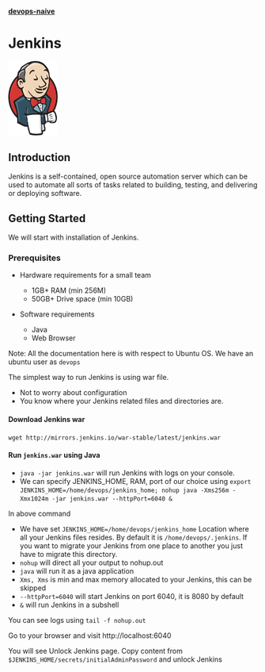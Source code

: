 #### [devops-naive](../README.md)
# Jenkins
<img src="./images/jenkins.png" alt="Jenkins"
	title="A cute kitten" width="100" height="150" />

## Introduction
Jenkins is a self-contained, open source automation server which can be used to automate all sorts of tasks related to building, testing, and delivering or deploying software.

## Getting Started
We will start with installation of Jenkins.

### Prerequisites
- Hardware requirements for a small team
  - 1GB+ RAM (min 256M)
  - 50GB+ Drive space (min 10GB)

- Software requirements
  - Java
  - Web Browser

Note: All the documentation here is with respect to Ubuntu OS. We have an ubuntu user as `devops`

The simplest way to run Jenkins is using war file.
  - Not to worry about configuration
  - You know where your Jenkins related files and directories are.

#### Download Jenkins war

`wget http://mirrors.jenkins.io/war-stable/latest/jenkins.war`

#### Run `jenkins.war` using Java
- `java -jar jenkins.war` will run Jenkins with logs on your console.
- We can specify JENKINS_HOME, RAM, port of our choice using `export JENKINS_HOME=/home/devops/jenkins_home; nohup java -Xms256m -Xmx1024m -jar jenkins.war --httpPort=6040 &`

In above command

- We have set `JENKINS_HOME=/home/devops/jenkins_home`
Location where all your Jenkins files resides. By default it is `/home/devops/.jenkins`. If you want to migrate your Jenkins from one place to another you just have to migrate this directory.
- `nohup` will direct all your output to nohup.out
- `java` will run it as a java application
- `Xms, Xms` is min and max memory allocated to your Jenkins, this can be skipped
- `--httpPort=6040` will start Jenkins on port 6040, it is 8080 by default
- `&` will run Jenkins in a subshell

You can see logs using `tail -f nohup.out`

Go to your browser and visit http://localhost:6040

You will see Unlock Jenkins page.
Copy content from `$JENKINS_HOME/secrets/initialAdminPassword` and unlock Jenkins
